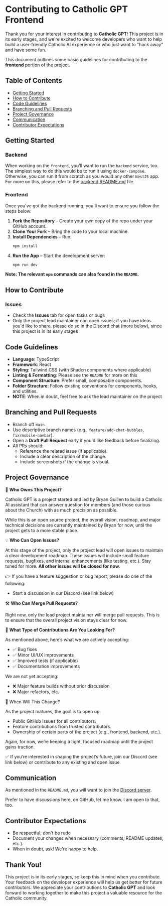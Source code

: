 # Contributing to Catholic GPT Frontend

Thank you for your interest in contributing to **Catholic GPT**! This project is in its early stages, and we're excited to welcome developers who want to help build a user-friendly Catholic AI experience or who just want to "hack away" and have some fun.

This document outlines some basic guidelines for contributing to the **frontend** portion of the project.

## Table of Contents

- [Getting Started](#getting-started)
- [How to Contribute](#how-to-contribute)
- [Code Guidelines](#code-guidelines)
- [Branching and Pull Requests](#branching-and-pull-requests)
- [Project Governance](#project-governance)
- [Communication](#communication)
- [Contributor Expectations](#contributor-expectations)

## Getting Started

### Backend

When working on the `frontend`, you'll want to run the `backend` service, too. The simplest way to do this would be to run it using `docker-compose`. Otherwise, you can run it from scratch as you would any other `NestJS` app. For more on this, please refer to the [backend README.md](../backend/README.md) file.

### Frontend

Once you've got the backend running, you'll want to ensure you follow the steps below:

1. **Fork the Repository** – Create your own copy of the repo under your GitHub account.
2. **Clone Your Fork** – Bring the code to your local machine.
3. **Install Dependencies** – Run:
    ```bash
    npm install
    ```
4. **Run the App** – Start the development server:
    ```bash
    npm run dev
    ```
__Note: The relevant `npm` commands can also found in the `README`.__

## How to Contribute

### Issues

- Check the **Issues** tab for open tasks or bugs
- Only the project lead maintainer can open issues; if you have ideas you'd like to share, please do so in the Discord chat (more below), since this project is in its early stages

## Code Guidelines

- **Language**: TypeScript
- **Framework**: React
- **Styling**: Tailwind CSS (with Shadcn components where applicable)
- **Linting & Formatting**: Please see the `README` for more on this
- **Component Structure**: Prefer small, composable components.
- **Folder Structure**: Follow existing conventions for components, hooks, and utilities.
- **NOTE**: When in doubt, feel free to ask the lead maintainer on the project

## Branching and Pull Requests

- Branch off `main`.
- Use descriptive branch names (e.g., `feature/add-chat-bubbles`, `fix/mobile-navbar`).
- Open a **Draft Pull Request** early if you'd like feedback before finalizing.
- All PRs should:
  - Reference the related issue (if applicable).
  - Include a clear description of the change.
  - Include screenshots if the change is visual.

## Project Governance

🚀 **Who Owns This Project?**

Catholic GPT is a project started and led by Bryan Guillen to build a Catholic AI assistant that can answer question for members (and those curious about the Church) with as much precision as possible.

While this is an open source project, the overall vision, roadmap, and major technical decisions are currently maintained by Bryan for now, until the project gets to a more stable place.

💡 **Who Can Open Issues?**

At this stage of the project, only the project lead will open issues to maintain a clear development roadmap. These issues will include small feature requests, bugfixes, and internal enhancements (like testing, etc.). Stay tuned for more. **All other issues will be closed for now**.

👉 If you have a feature suggestion or bug report, please do one of the following:

* Start a discussion in our Discord (see link below)

🛠️ **Who Can Merge Pull Requests?**

Right now, only the lead project maintainer will merge pull requests. This is to ensure that the overall project vision stays clear for now.

🎯 **What Type of Contributions Are You Looking For?**

As mentioned above, here’s what we are actively accepting:

* ✅ Bug fixes
* ✅ Minor UI/UX improvements
* ✅ Improved tests (if applicable)
* ✅ Documentation improvements

We are not yet accepting:

* ❌ Major feature builds without prior discussion
* ❌ Major refactors, etc.

📅 When Will This Change?

As the project matures, the goal is to open up:

* Public GitHub Issues for all contributors.
* Feature contributions from trusted contributors.
* Ownership of certain parts of the project (e.g., frontend, backend, etc.).

Again, for now, we’re keeping a tight, focused roadmap until the project gains traction.

✅ If you’re interested in shaping the project’s future, join our Discord (see link below) or contribute to any existing and open issue.

## Communication

As mentioned in the `README.md`, you will want to join the [Discord server](https://discord.gg/bAmCr5gu).

Prefer to have discussions here, on GitHub, let me know. I am open to that, too.

## Contributor Expectations

- Be respectful; don't be rude
- Document your changes when necessary (comments, README updates, etc.).
- When in doubt, ask! We're happy to help.

## Thank You!

This project is in its early stages, so keep this in mind when you contribute. Your feedback on the developer experience will help us get better for future contributors. We appreciate your contributions to **Catholic GPT** and look forward to working together to make this project a valuable resource for the Catholic community.